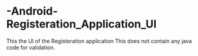 # -Android-Registeration_Application_UI
This the UI of the Registeration application
This does not contain any java code for validation.
